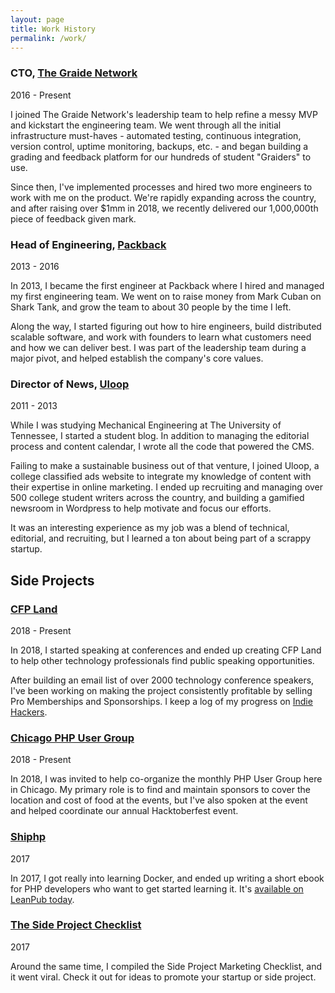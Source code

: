 ```yaml
---
layout: page
title: Work History
permalink: /work/
---
```


### CTO, [The Graide Network](https://www.thegraidenetwork.com)
<p class="post-meta">2016 - Present</p>

<p class="hug">
I joined The Graide Network's leadership team to help refine a messy MVP and kickstart the
engineering team. We went through all the initial infrastructure must-haves - automated testing,
continuous integration, version control, uptime monitoring, backups, etc. - and began building a grading and feedback
platform for our hundreds of student "Graiders" to use.
</p>

Since then, I've implemented processes and hired two more engineers to work with me on the product.
We're rapidly expanding across the country, and after raising over $1mm in 2018, we recently delivered our 
1,000,000th piece of feedback given mark.

### Head of Engineering, [Packback](https://www.packback.co/)
<p class="post-meta">2013 - 2016</p>

<p class="hug">
In 2013, I became the first engineer at Packback where I hired and managed my first engineering team. 
We went on to raise money from Mark Cuban on Shark Tank, 
and grow the team to about 30 people by the time I left.
</p>

Along the way, I started figuring out how to hire engineers, build distributed scalable software, and work with
founders to learn what customers need and how we can deliver best. I was part of the leadership team 
during a major pivot, and helped establish the company's core values.

### Director of News, [Uloop](https://www.uloop.com/)
<p class="post-meta">2011 - 2013</p>

<p class="hug">
While I was studying Mechanical Engineering at The University of Tennessee, I started a student blog. 
In addition to managing the editorial process and content calendar, I wrote all the code that powered the CMS.
</p>

Failing to make a sustainable business out of that venture, I joined Uloop, 
a college classified ads website to integrate my knowledge of content with their expertise in
online marketing. I ended up recruiting and managing over 500 college student writers across the country, 
and building a gamified newsroom in Wordpress to help motivate and focus our efforts.

It was an interesting experience as my job was a blend of technical, editorial, and recruiting, but I 
learned a ton about being part of a scrappy startup. 

## Side Projects

### [CFP Land](https://www.cfpland.com)
<p class="post-meta">2018 - Present</p>

<p class="hug">In 2018, I started speaking at conferences and ended up creating CFP Land to help other
 technology professionals find public speaking opportunities.</p>

After building an email list of over 2000 technology conference speakers, I've been working on
making the project consistently profitable by selling Pro Memberships and Sponsorships. I keep a log of my 
progress on <a href="https://www.indiehackers.com/product/cfp-land">Indie Hackers</a>.

### [Chicago PHP User Group](https://www.meetup.com/Chicago-PHP-User-Group/)
<p class="post-meta">2018 - Present</p>

<p class="hug">
In 2018, I was invited to help co-organize the monthly PHP User Group here in Chicago. My primary role is to 
find and maintain sponsors to cover the location and cost of food at the events, but I've also spoken at
the event and helped coordinate our annual Hacktoberfest event.
</p>

### [Shiphp](https://www.shiphp.com)
<p class="post-meta">2017</p>

<p class="hug">In 2017, I got really into learning Docker, and ended up writing a short ebook for PHP developers who 
want to get started learning it. It's <a href="https://leanpub.com/first-php-docker-application">available on LeanPub today</a>.</p>

### [The Side Project Checklist](https://www.sideprojectchecklist.com/)
<p class="post-meta">2017</p>

<p class="hug">Around the same time, I compiled the Side Project Marketing Checklist, and it went viral. 
Check it out for ideas to promote your startup or side project.</p>
